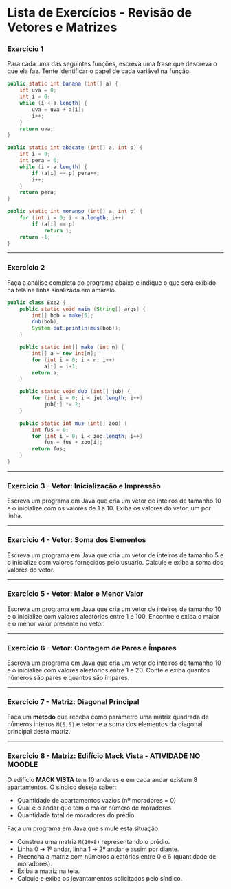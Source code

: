 # Lista de Exercícios - Revisão de Vetores e Matrizes


### Exercício 1

Para cada uma das seguintes funções, escreva uma frase que descreva o
que ela faz. Tente identificar o papel de cada variável na função.

``` java
public static int banana (int[] a) {
    int uva = 0;
    int i = 0;
    while (i < a.length) {
        uva = uva + a[i];
        i++;
    }
    return uva;
}

public static int abacate (int[] a, int p) {
    int i = 0;
    int pera = 0;
    while (i < a.length) {
        if (a[i] == p) pera++;
        i++;
    }
    return pera;
}

public static int morango (int[] a, int p) {
    for (int i = 0; i < a.length; i++)
        if (a[i] == p)
            return i;
    return -1;
}
```

---

### Exercício 2

Faça a análise completa do programa abaixo e indique o que será exibido
na tela na linha sinalizada em amarelo.

``` java
public class Exe2 {
    public static void main (String[] args) {
        int[] bob = make(5);
        dub(bob);
        System.out.println(mus(bob));
    }

    public static int[] make (int n) {
        int[] a = new int[n];
        for (int i = 0; i < n; i++)
            a[i] = i+1;
        return a;
    }

    public static void dub (int[] jub) {
        for (int i = 0; i < jub.length; i++)
            jub[i] *= 2;
    }

    public static int mus (int[] zoo) {
        int fus = 0;
        for (int i = 0; i < zoo.length; i++)
            fus = fus + zoo[i];
        return fus;
    }
}
```

---

### Exercício 3 - Vetor: Inicialização e Impressão

Escreva um programa em Java que cria um vetor de inteiros de tamanho 10
e o inicialize com os valores de 1 a 10. Exiba os valores do vetor, um
por linha.

---

### Exercício 4 - Vetor: Soma dos Elementos

Escreva um programa em Java que cria um vetor de inteiros de tamanho 5 e
o inicialize com valores fornecidos pelo usuário. Calcule e exiba a soma
dos valores do vetor.

---

### Exercício 5 - Vetor: Maior e Menor Valor

Escreva um programa em Java que cria um vetor de inteiros de tamanho 10
e o inicialize com valores aleatórios entre 1 e 100. Encontre e exiba o
maior e o menor valor presente no vetor.

---

### Exercício 6 - Vetor: Contagem de Pares e Ímpares

Escreva um programa em Java que cria um vetor de inteiros de tamanho 10
e o inicialize com valores aleatórios entre 1 e 20. Conte e exiba
quantos números são pares e quantos são ímpares.

---

### Exercício 7 - Matriz: Diagonal Principal

Faça um **método** que receba como parâmetro uma matriz quadrada de
números inteiros `M(5,5)` e retorne a soma dos elementos da diagonal
principal desta matriz.

---

### Exercício 8 - Matriz: Edifício Mack Vista - ATIVIDADE NO MOODLE

O edifício **MACK VISTA** tem 10 andares e em cada andar existem 8
apartamentos. O síndico deseja saber:

-   Quantidade de apartamentos vazios (nº moradores = 0)
-   Qual é o andar que tem o maior número de moradores
-   Quantidade total de moradores do prédio

Faça um programa em Java que simule esta situação:

-   Construa uma matriz `M(10x8)` representando o prédio.
-   Linha 0 ➔ 1º andar, linha 1 ➔ 2º andar e assim por diante.
-   Preencha a matriz com números aleatórios entre 0 e 6 (quantidade de
    moradores).
-   Exiba a matriz na tela.
-   Calcule e exiba os levantamentos solicitados pelo síndico.
